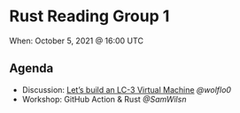 Rust Reading Group 1
====================

When: October 5, 2021 @ 16:00 UTC

## Agenda

 - Discussion: [Let’s build an LC-3 Virtual Machine][lc3] _@wolflo0_
 - Workshop: GitHub Action & Rust _@SamWilsn_

[lc3]: https://www.rodrigoaraujo.me/posts/lets-build-an-lc-3-virtual-machine/

